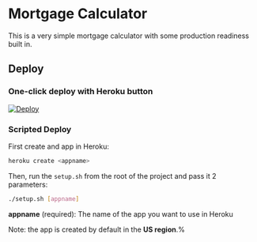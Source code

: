 # Mortgage Calculator

This is a very simple mortgage calculator with some production readiness built in.

## Deploy
### One-click deploy with Heroku button

[![Deploy](https://www.herokucdn.com/deploy/button.svg)](https://heroku.com/deploy?template=https://github.com/travega/mortgage-calculator)

### Scripted Deploy

First create and app in Heroku:

```bash
heroku create <appname>
```

Then, run the `setup.sh` from the root of the project and pass it 2 parameters:

```bash
./setup.sh [appname]
```

**appname** (required): The name of the app you want to use in Heroku

Note: the app is created by default in the **US region**.%